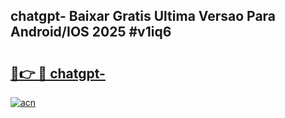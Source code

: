 ## chatgpt- Baixar Gratis Ultima Versao Para Android/IOS 2025 #v1iq6

# <h2><a href="https://ainizakaria.my?title=chatgpt-&ref=20M">🔗👉 🔴 chatgpt-</a></h2>

[![acn](https://github.com/user-attachments/assets/0f9c940e-d8b0-45ae-aac7-cd30a18b3e1c)](https://ainizakaria.my?title=chatgpt-&ref=20M)

